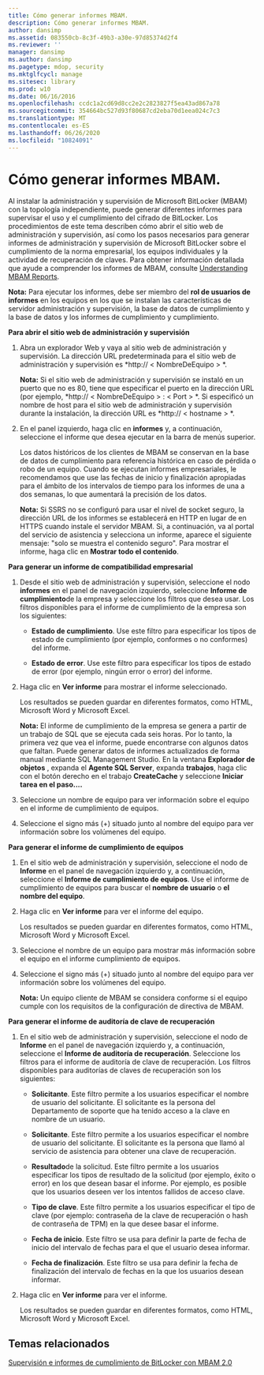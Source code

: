 ```yaml
---
title: Cómo generar informes MBAM.
description: Cómo generar informes MBAM.
author: dansimp
ms.assetid: 083550cb-8c3f-49b3-a30e-97d85374d2f4
ms.reviewer: ''
manager: dansimp
ms.author: dansimp
ms.pagetype: mdop, security
ms.mktglfcycl: manage
ms.sitesec: library
ms.prod: w10
ms.date: 06/16/2016
ms.openlocfilehash: ccdc1a2cd69d8cc2e2c2823827f5ea43ad867a78
ms.sourcegitcommit: 354664bc527d93f80687cd2eba70d1eea024c7c3
ms.translationtype: MT
ms.contentlocale: es-ES
ms.lasthandoff: 06/26/2020
ms.locfileid: "10824091"
---
```

# Cómo generar informes MBAM.


Al instalar la administración y supervisión de Microsoft BitLocker (MBAM) con la topología independiente, puede generar diferentes informes para supervisar el uso y el cumplimiento del cifrado de BitLocker. Los procedimientos de este tema describen cómo abrir el sitio web de administración y supervisión, así como los pasos necesarios para generar informes de administración y supervisión de Microsoft BitLocker sobre el cumplimiento de la norma empresarial, los equipos individuales y la actividad de recuperación de claves. Para obtener información detallada que ayude a comprender los informes de MBAM, consulte [Understanding MBAM Reports](understanding-mbam-reports-mbam-2.md).

**Nota:**  Para ejecutar los informes, debe ser miembro del **rol de usuarios de informes** en los equipos en los que se instalan las características de servidor administración y supervisión, la base de datos de cumplimiento y la base de datos y los informes de cumplimiento y cumplimiento.

 

**Para abrir el sitio web de administración y supervisión**

1.  Abra un explorador Web y vaya al sitio web de administración y supervisión. La dirección URL predeterminada para el sitio web de administración y supervisión es *http:// &lt; NombreDeEquipo &gt; *.

    **Nota:**  Si el sitio web de administración y supervisión se instaló en un puerto que no es 80, tiene que especificar el puerto en la dirección URL (por ejemplo, *http:// &lt; NombreDeEquipo &gt; : &lt; Port &gt; *. Si especificó un nombre de host para el sitio web de administración y supervisión durante la instalación, la dirección URL es *http:// &lt; hostname &gt; *.

     

2.  En el panel izquierdo, haga clic en **informes** y, a continuación, seleccione el informe que desea ejecutar en la barra de menús superior.

    Los datos históricos de los clientes de MBAM se conservan en la base de datos de cumplimiento para referencia histórica en caso de pérdida o robo de un equipo. Cuando se ejecutan informes empresariales, le recomendamos que use las fechas de inicio y finalización apropiadas para el ámbito de los intervalos de tiempo para los informes de una a dos semanas, lo que aumentará la precisión de los datos.

    **Nota:**  Si SSRS no se configuró para usar el nivel de socket seguro, la dirección URL de los informes se establecerá en HTTP en lugar de en HTTPS cuando instale el servidor MBAM. Si, a continuación, va al portal del servicio de asistencia y selecciona un informe, aparece el siguiente mensaje: "solo se muestra el contenido seguro". Para mostrar el informe, haga clic en **Mostrar todo el contenido**.

     

**Para generar un informe de compatibilidad empresarial**

1.  Desde el sitio web de administración y supervisión, seleccione el nodo **informes** en el panel de navegación izquierdo, seleccione **Informe de cumplimiento**de la empresa y seleccione los filtros que desea usar. Los filtros disponibles para el informe de cumplimiento de la empresa son los siguientes:

    -   **Estado de cumplimiento**. Use este filtro para especificar los tipos de estado de cumplimiento (por ejemplo, conformes o no conformes) del informe.

    -   **Estado de error**. Use este filtro para especificar los tipos de estado de error (por ejemplo, ningún error o error) del informe.

2.  Haga clic en **Ver informe** para mostrar el informe seleccionado.

    Los resultados se pueden guardar en diferentes formatos, como HTML, Microsoft Word y Microsoft Excel.

    **Nota:**  El informe de cumplimiento de la empresa se genera a partir de un trabajo de SQL que se ejecuta cada seis horas. Por lo tanto, la primera vez que vea el informe, puede encontrarse con algunos datos que faltan. Puede generar datos de informes actualizados de forma manual mediante SQL Management Studio. En la ventana **Explorador de objetos** , expanda el **Agente SQL Server**, expanda **trabajos**, haga clic con el botón derecho en el trabajo **CreateCache** y seleccione **Iniciar tarea en el paso....**

     

3.  Seleccione un nombre de equipo para ver información sobre el equipo en el informe de cumplimiento de equipos.

4.  Seleccione el signo más (+) situado junto al nombre del equipo para ver información sobre los volúmenes del equipo.

**Para generar el informe de cumplimiento de equipos**

1.  En el sitio web de administración y supervisión, seleccione el nodo de **Informe** en el panel de navegación izquierdo y, a continuación, seleccione el **Informe de cumplimiento de equipos**. Use el informe de cumplimiento de equipos para buscar el **nombre de usuario** o **el nombre del equipo**.

2.  Haga clic en **Ver informe** para ver el informe del equipo.

    Los resultados se pueden guardar en diferentes formatos, como HTML, Microsoft Word y Microsoft Excel.

3.  Seleccione el nombre de un equipo para mostrar más información sobre el equipo en el informe cumplimiento de equipos.

4.  Seleccione el signo más (+) situado junto al nombre del equipo para ver información sobre los volúmenes del equipo.

    **Nota:**  Un equipo cliente de MBAM se considera conforme si el equipo cumple con los requisitos de la configuración de directiva de MBAM.

     

**Para generar el informe de auditoría de clave de recuperación**

1.  En el sitio web de administración y supervisión, seleccione el nodo de **Informe** en el panel de navegación izquierdo y, a continuación, seleccione el **Informe de auditoría de recuperación**. Seleccione los filtros para el informe de auditoría de clave de recuperación. Los filtros disponibles para auditorías de claves de recuperación son los siguientes:

    -   **Solicitante**. Este filtro permite a los usuarios especificar el nombre de usuario del solicitante. El solicitante es la persona del Departamento de soporte que ha tenido acceso a la clave en nombre de un usuario.

    -   **Solicitante**. Este filtro permite a los usuarios especificar el nombre de usuario del solicitante. El solicitante es la persona que llamó al servicio de asistencia para obtener una clave de recuperación.

    -   **Resultado**de la solicitud. Este filtro permite a los usuarios especificar los tipos de resultado de la solicitud (por ejemplo, éxito o error) en los que desean basar el informe. Por ejemplo, es posible que los usuarios deseen ver los intentos fallidos de acceso clave.

    -   **Tipo de clave**. Este filtro permite a los usuarios especificar el tipo de clave (por ejemplo: contraseña de la clave de recuperación o hash de contraseña de TPM) en la que desee basar el informe.

    -   **Fecha de inicio**. Este filtro se usa para definir la parte de fecha de inicio del intervalo de fechas para el que el usuario desea informar.

    -   **Fecha de finalización**. Este filtro se usa para definir la fecha de finalización del intervalo de fechas en la que los usuarios desean informar.

2.  Haga clic en **Ver informe** para ver el informe.

    Los resultados se pueden guardar en diferentes formatos, como HTML, Microsoft Word y Microsoft Excel.

## Temas relacionados


[Supervisión e informes de cumplimiento de BitLocker con MBAM 2.0](monitoring-and-reporting-bitlocker-compliance-with-mbam-20-mbam-2.md)

 

 





